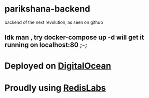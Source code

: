# parikshana-backend

backend of the next revolution, as seen on github

## Idk man , try docker-compose up -d will get it running on localhost:80 ;-;

# Deployed on [DigitalOcean](http://146.190.10.10/)

# Proudly using [RedisLabs](http)

